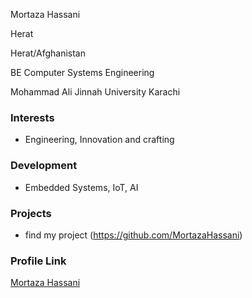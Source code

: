 Mortaza Hassani

Herat

Herat/Afghanistan

BE Computer Systems Engineering

Mohammad Ali Jinnah University Karachi

### Interests

- Engineering, Innovation and crafting

### Development

- Embedded Systems, IoT, AI

### Projects

- find my project (https://github.com/MortazaHassani)

### Profile Link

[Mortaza Hassani](https://github.com/MortazaHassani)
